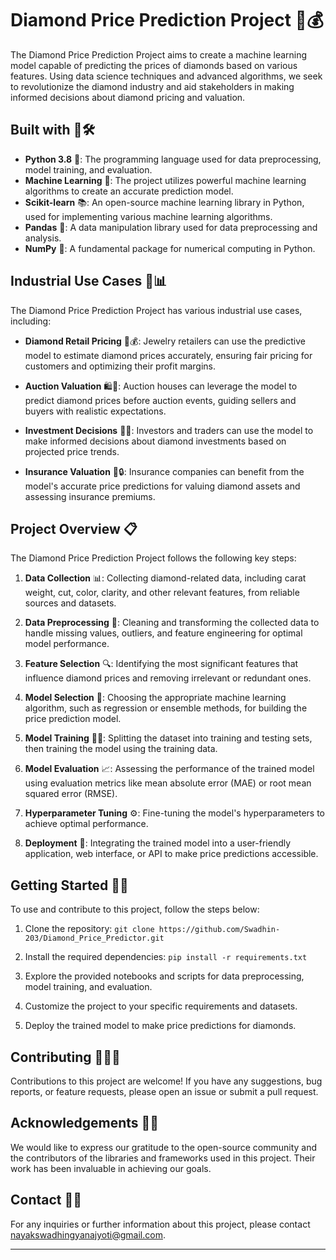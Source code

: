 # Diamond Price Prediction Project 💎💰

The Diamond Price Prediction Project aims to create a machine learning model capable of predicting the prices of diamonds based on various features. Using data science techniques and advanced algorithms, we seek to revolutionize the diamond industry and aid stakeholders in making informed decisions about diamond pricing and valuation.

## Built with 🔧🛠️

- **Python 3.8** 🐍: The programming language used for data preprocessing, model training, and evaluation.
- **Machine Learning** 🧠: The project utilizes powerful machine learning algorithms to create an accurate prediction model.
- **Scikit-learn** 📚: An open-source machine learning library in Python, used for implementing various machine learning algorithms.
- **Pandas** 🐼: A data manipulation library used for data preprocessing and analysis.
- **NumPy** 🔢: A fundamental package for numerical computing in Python.

## Industrial Use Cases 🏢📊

The Diamond Price Prediction Project has various industrial use cases, including:

- **Diamond Retail Pricing** 💍💰: Jewelry retailers can use the predictive model to estimate diamond prices accurately, ensuring fair pricing for customers and optimizing their profit margins.

- **Auction Valuation** 🛍️🔎: Auction houses can leverage the model to predict diamond prices before auction events, guiding sellers and buyers with realistic expectations.

- **Investment Decisions** 💼💡: Investors and traders can use the model to make informed decisions about diamond investments based on projected price trends.

- **Insurance Valuation** 🏦🔒: Insurance companies can benefit from the model's accurate price predictions for valuing diamond assets and assessing insurance premiums.

## Project Overview 📋

The Diamond Price Prediction Project follows the following key steps:

1. **Data Collection** 📊: Collecting diamond-related data, including carat weight, cut, color, clarity, and other relevant features, from reliable sources and datasets.

2. **Data Preprocessing** 🔄: Cleaning and transforming the collected data to handle missing values, outliers, and feature engineering for optimal model performance.

3. **Feature Selection** 🔍: Identifying the most significant features that influence diamond prices and removing irrelevant or redundant ones.

4. **Model Selection** 🎯: Choosing the appropriate machine learning algorithm, such as regression or ensemble methods, for building the price prediction model.

5. **Model Training** 🏋️‍♂️: Splitting the dataset into training and testing sets, then training the model using the training data.

6. **Model Evaluation** 📈: Assessing the performance of the trained model using evaluation metrics like mean absolute error (MAE) or root mean squared error (RMSE).

7. **Hyperparameter Tuning** ⚙️: Fine-tuning the model's hyperparameters to achieve optimal performance.

8. **Deployment** 🚀: Integrating the trained model into a user-friendly application, web interface, or API to make price predictions accessible.

## Getting Started 🚀🚀

To use and contribute to this project, follow the steps below:

1. Clone the repository: `git clone https://github.com/Swadhin-203/Diamond_Price_Predictor.git`

2. Install the required dependencies: `pip install -r requirements.txt`

3. Explore the provided notebooks and scripts for data preprocessing, model training, and evaluation.

4. Customize the project to your specific requirements and datasets.

5. Deploy the trained model to make price predictions for diamonds.

## Contributing 🤝👨‍💻

Contributions to this project are welcome! If you have any suggestions, bug reports, or feature requests, please open an issue or submit a pull request.


## Acknowledgements 🙏🎉

We would like to express our gratitude to the open-source community and the contributors of the libraries and frameworks used in this project. Their work has been invaluable in achieving our goals.

## Contact 📧📨

For any inquiries or further information about this project, please contact [nayakswadhingyanajyoti@gmail.com](mailto:nayakswadhingyanajyoti@gmail.com).

---
